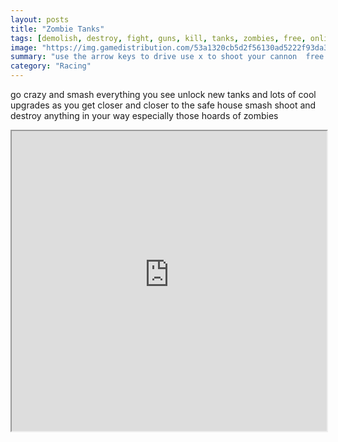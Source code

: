 ```yaml
---
layout: posts
title: "Zombie Tanks"
tags: [demolish, destroy, fight, guns, kill, tanks, zombies, free, online, games, oyna, game, free, games, play, play, games]
image: "https://img.gamedistribution.com/53a1320cb5d2f56130ad5222f93da374.jpg"
summary: "use the arrow keys to drive use x to shoot your cannon  free online games oyna game free games play play games"
category: "Racing"
---
```


go crazy and smash everything you see unlock new tanks and lots of cool upgrades as you get closer and closer to the safe house smash shoot and destroy anything in your way especially those hoards of zombies

<iframe width="100%" height="480px;" src="https://flash.gamedistribution.com?game=53a1320cb5d2f56130ad5222f93da374"></iframe>